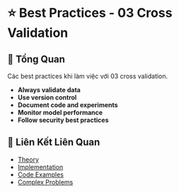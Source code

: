 # ⭐ Best Practices - 03 Cross Validation

## 🎯 Tổng Quan

Các best practices khi làm việc với 03 cross validation.

- **Always validate data**
- **Use version control**
- **Document code and experiments**
- **Monitor model performance**
- **Follow security best practices**

## 🔗 Liên Kết Liên Quan

- [Theory](./THEORY_03_cross_validation.md)
- [Implementation](./IMPLEMENTATION_03_cross_validation.md)
- [Code Examples](./CODE_EXAMPLES_03_cross_validation.md)
- [Complex Problems](./COMPLEX_PROBLEMS.md)
